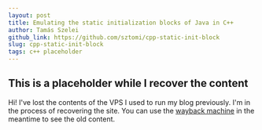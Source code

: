 ```yaml
---
layout: post
title: Emulating the static initialization blocks of Java in C++
author: Tamás Szelei
github_link: https://github.com/sztomi/cpp-static-init-block
slug: cpp-static-init-block
tags: c++ placeholder
---
```


## This is a placeholder while I recover the content

Hi! I've lost the contents of the VPS I used to run my blog previously. I'm in the process of
recovering the site. You can use the [wayback machine](https://web.archive.org/web/20160310013921/http://szelei.me/) in the meantime to see the old content.

